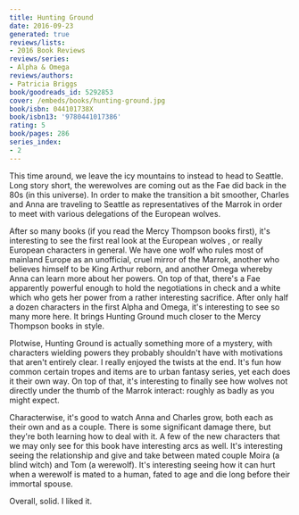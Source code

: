 ```yaml
---
title: Hunting Ground
date: 2016-09-23
generated: true
reviews/lists:
- 2016 Book Reviews
reviews/series:
- Alpha & Omega
reviews/authors:
- Patricia Briggs
book/goodreads_id: 5292853
cover: /embeds/books/hunting-ground.jpg
book/isbn: 044101738X
book/isbn13: '9780441017386'
rating: 5
book/pages: 286
series_index:
- 2
---
```

This time around, we leave the icy mountains to instead to head to Seattle. Long story short, the werewolves are coming out as the Fae did back in the 80s (in this universe). In order to make the transition a bit smoother, Charles and Anna are traveling to Seattle as representatives of the Marrok in order to meet with various delegations of the European wolves.  

After so many books (if you read the Mercy Thompson books first), it's interesting to see the first real look at the European wolves , or really European characters in general. We have one wolf who rules most of mainland Europe as an unofficial, cruel mirror of the Marrok, another who believes himself to be King Arthur reborn, and another Omega whereby Anna can learn more about her powers. On top of that, there's a Fae apparently powerful enough to hold the negotiations in check and a white which who gets her power from a rather interesting sacrifice. After only half a dozen characters in the first Alpha and Omega, it's interesting to see so many more here. It brings Hunting Ground much closer to the Mercy Thompson books in style.  

<!--more-->

Plotwise, Hunting Ground is actually something more of a mystery, with characters wielding powers they probably shouldn't have with motivations that aren't entirely clear. I really enjoyed the twists at the end. It's fun how common certain tropes and items are to urban fantasy series, yet each does it their own way. On top of that, it's interesting to finally see how wolves not directly under the thumb of the Marrok interact: roughly as badly as you might expect.  

Characterwise, it's good to watch Anna and Charles grow, both each as their own and as a couple. There is some significant damage there, but they're both learning how to deal with it. A few of the new characters that we may only see for this book have interesting arcs as well. It's interesting seeing the relationship and give and take between mated couple Moira (a blind witch) and Tom (a werewolf). It's interesting seeing how it can hurt when a werewolf is mated to a human, fated to age and die long before their immortal spouse.  

Overall, solid. I liked it.